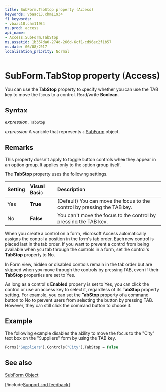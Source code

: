 ```yaml
---
title: SubForm.TabStop property (Access)
keywords: vbaac10.chm11934
f1_keywords:
- vbaac10.chm11934
ms.prod: access
api_name:
- Access.SubForm.TabStop
ms.assetid: 1b357da0-274d-266d-6cf1-cd96ec2f1b57
ms.date: 06/08/2017
localization_priority: Normal
---
```



# SubForm.TabStop property (Access)

You can use the  **TabStop** property to specify whether you can use the TAB key to move the focus to a control. Read/write **Boolean**.


## Syntax

_expression_. `TabStop`

_expression_ A variable that represents a [SubForm](Access.SubForm.md) object.


## Remarks

This property doesn't apply to toggle button controls when they appear in an option group. It applies only to the option group itself.

The  **TabStop** property uses the following settings.



|**Setting**|**Visual Basic**|**Description**|
|:-----|:-----|:-----|
|Yes|**True**|(Default) You can move the focus to the control by pressing the TAB key.|
|No|**False**|You can't move the focus to the control by pressing the TAB key.|

When you create a control on a form, Microsoft Access automatically assigns the control a position in the form's tab order. Each new control is placed last in the tab order. If you want to prevent a control from being available when you tab through the controls in a form, set the control's  **TabStop** property to No.

In Form view, hidden or disabled controls remain in the tab order but are skipped when you move through the controls by pressing TAB, even if their  **TabStop** properties are set to Yes.

As long as a control's  **Enabled** property is set to Yes, you can click the control or use an access key to select it, regardless of its **TabStop** property setting. For example, you can set the **TabStop** property of a command button to No to prevent users from selecting the button by pressing TAB. However, they can still click the command button to choose it.


## Example

The following example disables the ability to move the focus to the "City" text box on the "Suppliers" form by using the TAB key.


```vb
Forms("Suppliers").Controls("City").TabStop = False
```


## See also


[SubForm Object](Access.SubForm.md)

[!include[Support and feedback](~/includes/feedback-boilerplate.md)]